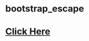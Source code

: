 # bootstrap_escape
<a href="https://shahriarkabir04.github.io/escape_bootstrap/"><h1>Click Here</h1>
